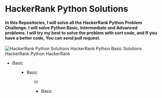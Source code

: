 # HackerRank Python Solutions
#### In this Repositories, I will solve all the HackerRank Python Problem Challenge. I will solve Python Basic, Intermediate and Advanced problems. I will try my best to solve the problem with sort code, and If you have a better code, You can send pull request. 
![HackerRank Python Solutions  HackerRank Python Basic Solutions  HackerRank Python  HackerRank](https://user-images.githubusercontent.com/74883556/189772302-2c3a46cd-566f-40c5-9b32-ea649a28141b.jpg)


<ul dir="auto">
  <li>Basic</li>
<ul dir="auto">
  

<ul dir="auto">
  <li>Basic</li>
<ul dir="auto">  
  
  
  
/n 
  
<ul dir="auto">
  <li>Basic</li>
<ul dir="auto">
